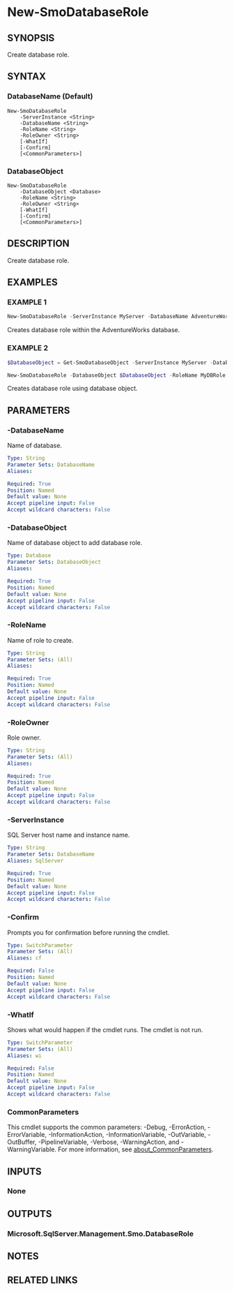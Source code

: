 ﻿---
external help file: SqlServerTools-help.xml
Module Name: SqlServerTools
online version:
schema: 2.0.0
---

# New-SmoDatabaseRole

## SYNOPSIS
Create database role.

## SYNTAX

### DatabaseName (Default)
```
New-SmoDatabaseRole
	-ServerInstance <String>
	-DatabaseName <String>
	-RoleName <String>
	-RoleOwner <String>
	[-WhatIf]
	[-Confirm]
	[<CommonParameters>]
```

### DatabaseObject
```
New-SmoDatabaseRole
	-DatabaseObject <Database>
	-RoleName <String>
	-RoleOwner <String>
	[-WhatIf]
	[-Confirm]
	[<CommonParameters>]
```

## DESCRIPTION
Create database role.

## EXAMPLES

### EXAMPLE 1
```powershell
New-SmoDatabaseRole -ServerInstance MyServer -DatabaseName AdventureWorks -RoleName MyDBRole -RoleOwner dbo
```

Creates database role within the AdventureWorks database.

### EXAMPLE 2
```powershell
$DatabaseObject = Get-SmoDatabaseObject -ServerInstance MyServer -DatabaseName AdventureWorks

New-SmoDatabaseRole -DatabaseObject $DatabaseObject -RoleName MyDBRole -RoleOwner dbo
```

Creates database role using database object.

## PARAMETERS

### -DatabaseName
Name of database.

```yaml
Type: String
Parameter Sets: DatabaseName
Aliases:

Required: True
Position: Named
Default value: None
Accept pipeline input: False
Accept wildcard characters: False
```

### -DatabaseObject
Name of database object to add database role.

```yaml
Type: Database
Parameter Sets: DatabaseObject
Aliases:

Required: True
Position: Named
Default value: None
Accept pipeline input: False
Accept wildcard characters: False
```

### -RoleName
Name of role to create.

```yaml
Type: String
Parameter Sets: (All)
Aliases:

Required: True
Position: Named
Default value: None
Accept pipeline input: False
Accept wildcard characters: False
```

### -RoleOwner
Role owner.

```yaml
Type: String
Parameter Sets: (All)
Aliases:

Required: True
Position: Named
Default value: None
Accept pipeline input: False
Accept wildcard characters: False
```

### -ServerInstance
SQL Server host name and instance name.

```yaml
Type: String
Parameter Sets: DatabaseName
Aliases: SqlServer

Required: True
Position: Named
Default value: None
Accept pipeline input: False
Accept wildcard characters: False
```

### -Confirm
Prompts you for confirmation before running the cmdlet.

```yaml
Type: SwitchParameter
Parameter Sets: (All)
Aliases: cf

Required: False
Position: Named
Default value: None
Accept pipeline input: False
Accept wildcard characters: False
```

### -WhatIf
Shows what would happen if the cmdlet runs.
The cmdlet is not run.

```yaml
Type: SwitchParameter
Parameter Sets: (All)
Aliases: wi

Required: False
Position: Named
Default value: None
Accept pipeline input: False
Accept wildcard characters: False
```

### CommonParameters
This cmdlet supports the common parameters: -Debug, -ErrorAction, -ErrorVariable, -InformationAction, -InformationVariable, -OutVariable, -OutBuffer, -PipelineVariable, -Verbose, -WarningAction, and -WarningVariable. For more information, see [about_CommonParameters](http://go.microsoft.com/fwlink/?LinkID=113216).

## INPUTS

### None

## OUTPUTS

### Microsoft.SqlServer.Management.Smo.DatabaseRole

## NOTES

## RELATED LINKS
